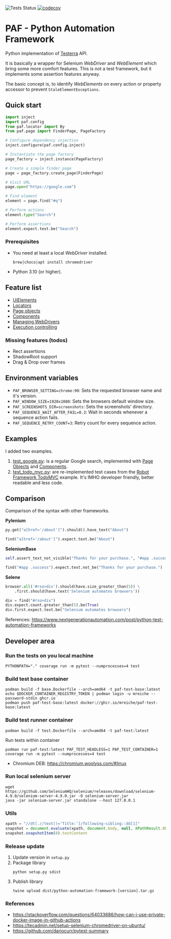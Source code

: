 ![Tests Status](https://github.com/mreiche/python-automation-framework/actions/workflows/tests.yml/badge.svg)
[![codecov](https://codecov.io/github/mreiche/python-automation-framework/branch/main/graph/badge.svg?token=3G71TB7X4D)](https://codecov.io/github/mreiche/python-automation-framework)

# PAF - Python Automation Framework

Python implementation of [Testerra](https://github.com/telekom/testerra) API.

It is basically a wrapper for Selenium *WebDriver* and *WebElement* which bring some more comfort features.
This is not a test framework, but it implements some assertion features anyway.

The basic concept is, to identify *WebElements* on every action or property accessor to prevent `StaleElementExceptions`.

## Quick start

```python
import inject
import paf.config
from paf.locator import By
from paf.page import FinderPage, PageFactory

# Configure dependency injection
inject.configure(paf.config.inject)

# Instantiate the page factory
page_factory = inject.instance(PageFactory)

# Create a simple finder page
page = page_factory.create_page(FinderPage)

# Visit URL
page.open("https://google.com")

# Find element
element = page.find("#q")

# Perform actions
element.type("Search")

# Perform assertions
element.expect.text.be("Search")
```

### Prerequisites

- You need at least a local *WebDriver* installed.
   ```shell
   brew|choco|apt install chromedriver
   ```

- Python 3.10 (or higher).

## Feature list

- [UiElements](doc/uielement.md)
- [Locators](doc/locators.md)
- [Page objects](doc/pages.md)
- [Components](doc/components.md)
- [Managing WebDrivers](doc/webdriver.md)
- [Execution controlling](doc/control.md)

### Missing features (todos)

- Rect assertions
- ShadowRoot support
- Drag & Drop over frames

## Environment variables

* `PAF_BROWSER_SETTING=chrome:90`: Sets the requested browser name and it's version.
* `PAF_WINDOW_SIZE=1920x1080`: Sets the browsers default window size.
* `PAF_SCREENSHOTS_DIR=screenshots`: Sets the screenshots' directory.
* `PAF_SEQUENCE_WAIT_AFTER_FAIL=0.3`: Wait in seconds whenever a sequence action fails. 
* `PAF_SEQUENCE_RETRY_COUNT=3`: Retry count for every sequence action.

## Examples

I added two examples.

1. [test_google.py](examples/test_google.py): is a regular Google search, implemented with [Page Objects](doc/pages.md) and [Components](doc/components.md). 
2. [test_todo_mvc.py](examples/test_todo_mvc.py): are re-implemented test cases from the [Robot Framework TodoMVC](https://docs.robotframework.org/docs/examples/todo) example. It's IMHO developer friendly, better readable and less code. 


## Comparison

Comparison of the syntax with other frameworks.

**Pylenium**
```python
py.get("a[href='/about']").should().have_text("About")
```
```python
find("a[href='/about']").expect.text.be("About")
```
**SeleniumBase**
```python
self.assert_text_not_visible("Thanks for your purchase.", "#app .success")
```
```python
find("#app .success").expect.text.not_be("Thanks for your purchase.")
```
**Selene**
```python
browser.all('#rso>div').should(have.size_greater_than(5)) \
    .first.should(have.text('Selenium automates browsers'))
```
```python
div = find("#rso>div")
div.expect.count.greater_than(5).be(True)
div.first.expect.text.be("Selenium automates browsers")
```

References: https://www.nextgenerationautomation.com/post/python-test-automation-frameworks

## Developer area

### Run the tests on you local machine
```shell
PYTHONPATH="." coverage run -m pytest --numprocesses=4 test
```

### Build test base container
```shell
podman build -f base.Dockerfile --arch=amd64 -t paf-test-base:latest
echo $DOCKER_CONTAINER_REGISTRY_TOKEN | podman login -u mreiche --password-stdin ghcr.io
podman push paf-test-base:latest docker://ghcr.io/mreiche/paf-test-base:latest
```

### Build test runner container
```shell
podman build -f test.Dockerfile --arch=amd64 -t paf-test:latest
```
Run tests within container
```shell
podman run paf-test:latest PAF_TEST_HEADLESS=1 PAF_TEST_CONTAINER=1 coverage run -m pytest --numprocesses=4 test
```

- Chromium DEB: https://chromium.woolyss.com/#linux

### Run local selenium server
```shell
wget https://github.com/SeleniumHQ/selenium/releases/download/selenium-4.9.0/selenium-server-4.9.0.jar -O selenium-server.jar
java -jar selenium-server.jar standalone --host 127.0.0.1
```

### Utils

```javascript
xpath = "//dt[.//text()='Title:']/following-sibling::dd[1]"
snapshot = document.evaluate(xpath, document.body, null, XPathResult.ORDERED_NODE_SNAPSHOT_TYPE)
snapshot.snapshotItem(0).textContent
```

### Release update
1. Update version in `setup.py`
2. Package library
    ```shell
    python setup.py sdist
    ```
3. Publish library
    ```shell
    twine upload dist/python-automation-framework-[version].tar.gz
    ```

### References
- https://stackoverflow.com/questions/64033686/how-can-i-use-private-docker-image-in-github-actions
- https://tecadmin.net/setup-selenium-chromedriver-on-ubuntu/
- https://github.com/dariocurr/pytest-summary
